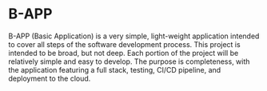 # B-APP
B-APP (Basic Application) is a very simple, light-weight application intended to cover all steps of the software development process. This project is intended to be broad, but not deep. Each portion of the project will be relatively simple and easy to develop. The purpose is completeness, with the application featuring a full stack, testing, CI/CD pipeline, and deployment to the cloud. 
